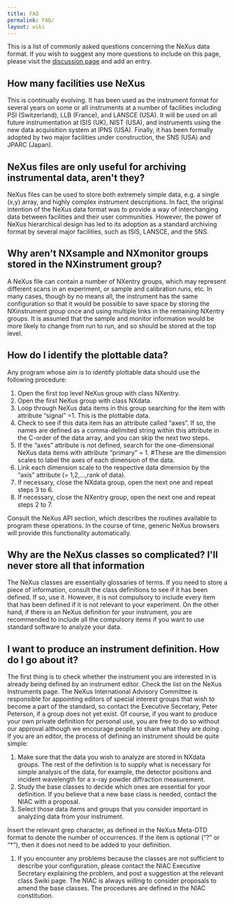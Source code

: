 ```yaml
---
title: FAQ
permalink: FAQ/
layout: wiki
---
```


This is a list of commonly asked questions concerning the NeXus data
format. If you wish to suggest any more questions to include on this
page, please visit the [discussion page](Talk:FAQ "wikilink") and add an
entry.

How many facilities use NeXus
-----------------------------

This is continually evolving. It has been used as the instrument format
for several years on some or all instruments at a number of facilities
including PSI (Switzerland), LLB (France), and LANSCE (USA). It will be
used on all future instrumentation at ISIS (UK), NIST (USA), and
instruments using the new data acquisition system at IPNS (USA).
Finally, it has been formally adopted by two major facilities under
construction, the SNS (USA) and JPARC (Japan).

NeXus files are only useful for archiving instrumental data, aren't they?
-------------------------------------------------------------------------

NeXus files can be used to store both extremely simple data, e.g. a
single (x,y) array, and highly complex instrument descriptions. In fact,
the original intention of the NeXus data format was to provide a way of
interchanging data between facilities and their user communities.
However, the power of NeXus hierarchical design has led to its adoption
as a standard archiving format by several major facilities, such as
ISIS, LANSCE, and the SNS.

Why aren't NXsample and NXmonitor groups stored in the NXinstrument group?
--------------------------------------------------------------------------

A NeXus file can contain a number of NXentry groups, which may represent
different scans in an experiment, or sample and calibration runs, etc.
In many cases, though by no means all, the instrument has the same
configuration so that it would be possible to save space by storing the
NXinstrument group once and using multiple links in the remaining
NXentry groups. It is assumed that the sample and monitor information
would be more likely to change from run to run, and so should be stored
at the top level.

How do I identify the plottable data?
-------------------------------------

Any program whose aim is to identify plottable data should use the
following procedure:

1.  Open the first top level NeXus group with class NXentry.
2.  Open the first NeXus group with class NXdata.
3.  Loop through NeXus data items in this group searching for the item
    with attribute “signal” =1. This is the plottable data.
4.  Check to see if this data item has an attribute called “axes”. If
    so, the names are defined as a comma-delimited string within this
    attribute in the C-order of the data array, and you can skip the
    next two steps.
5.  If the “axes” attribute is not defined, search for the
    one-dimensional NeXus data items with attribute “primary” = 1.
    \#These are the dimension scales to label the axes of each dimension
    of the data.
6.  Link each dimension scale to the respective data dimension by the
    “axis” attribute (= 1,2,...,rank of data).
7.  If necessary, close the NXdata group, open the next one and repeat
    steps 3 to 6.
8.  If necessary, close the NXentry group, open the next one and repeat
    steps 2 to 7.

Consult the NeXus API section, which describes the routines available to
program these operations. In the course of time, generic NeXus browsers
will provide this functionality automatically.

Why are the NeXus classes so complicated? I'll never store all that information
-------------------------------------------------------------------------------

The NeXus classes are essentially glossaries of terms. If you need to
store a piece of information, consult the class definitions to see if it
has been defined. If so, use it. However, it is not compulsory to
include every item that has been defined if it is not relevant to your
experiment. On the other hand, if there is an NeXus definition for your
instrument, you are recommended to include all the compulsory items if
you want to use standard software to analyze your data.

I want to produce an instrument definition. How do I go about it?
-----------------------------------------------------------------

The first thing is to check whether the instrument you are interested in
is already being defined by an instrument editor. Check the list on the
NeXus Instruments page. The NeXus International Advisory Committee is
responsible for appointing editors of special interest groups that wish
to become a part of the standard, so contact the Executive Secretary,
Peter Peterson, if a group does not yet exist. Of course, if you want to
produce your own private definition for personal use, you are free to do
so without our approval although we encourage people to share what they
are doing . If you are an editor, the process of defining an instrument
should be quite simple:

1.  Make sure that the data you wish to analyze are stored in NXdata
    groups. The rest of the definition is to supply what is necessary
    for simple analysis of the data, for example, the detector positions
    and incident wavelength for a x-ray powder diffraction measurement.
2.  Study the base classes to decide which ones are essential for your
    definition. If you believe that a new base class is needed, contact
    the NIAC with a proposal.
3.  Select those data items and groups that you consider important in
    analyzing data from your instrument.

Insert the relevant grep character, as defined in the NeXus Meta-DTD
format to denote the number of occurrences. If the item is optional (“?”
or “\*”), then it does not need to be added to your definition.

1.  If you encounter any problems because the classes are not sufficient
    to describe your configuration, please contact the NIAC Executive
    Secretary explaining the problem, and post a suggestion at the
    relevant class Swiki page. The NIAC is always willing to consider
    proposals to amend the base classes. The procedures are defined in
    the NIAC constitution.

